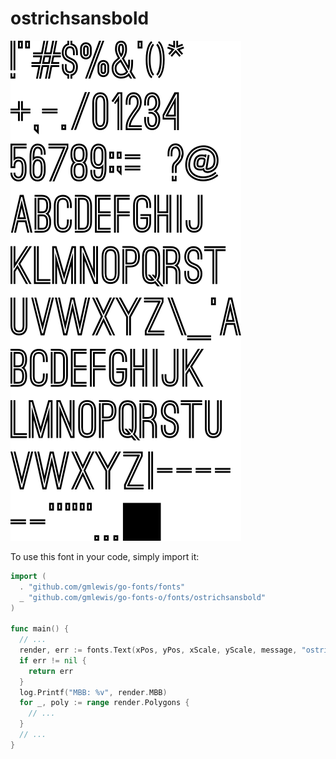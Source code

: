 # ostrichsansbold

![ostrichsansbold](ostrichsansbold.png)

To use this font in your code, simply import it:

```go
import (
  . "github.com/gmlewis/go-fonts/fonts"
  _ "github.com/gmlewis/go-fonts-o/fonts/ostrichsansbold"
)

func main() {
  // ...
  render, err := fonts.Text(xPos, yPos, xScale, yScale, message, "ostrichsansbold", Center)
  if err != nil {
    return err
  }
  log.Printf("MBB: %v", render.MBB)
  for _, poly := range render.Polygons {
    // ...
  }
  // ...
}
```

